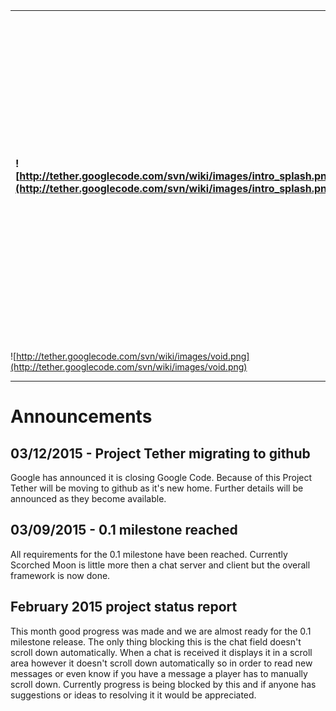| ![http://tether.googlecode.com/svn/wiki/images/intro_splash.png](http://tether.googlecode.com/svn/wiki/images/intro_splash.png) | Welcome to Project Tether! We're the development team for Scorched Moon, an open source remake of the classic strategy game [Moonbase Commander](http://en.wikipedia.org/wiki/Moonbase_Commander). Want automatic updates for news on Project Tether? Join our [discussion group](http://groups.google.com/group/project-tether) or our [Google+ community](https://plus.google.com/communities/111306837676936634336).|
|:--------------------------------------------------------------------------------------------------------------------------------|:-----------------------------------------------------------------------------------------------------------------------------------------------------------------------------------------------------------------------------------------------------------------------------------------------------------------------------------------------------------------------------------------------------------------------|



![http://tether.googlecode.com/svn/wiki/images/void.png](http://tether.googlecode.com/svn/wiki/images/void.png)


---



# Announcements #

## 03/12/2015 - Project Tether migrating to github ##
Google has announced it is closing Google Code. Because of this Project Tether will be moving to github as it's new home. Further details will be announced as they become available.

## 03/09/2015 - 0.1 milestone reached ##
All requirements for the 0.1 milestone have been reached. Currently Scorched Moon is little more then a chat server and client but the overall framework is now done.

## February 2015 project status report ##
This month good progress was made and we are almost ready for the 0.1 milestone release. The only thing blocking this is the chat field doesn't scroll down automatically. When a chat is received it displays it in a scroll area however it doesn't scroll down automatically so in order to read new messages or even know if you have a message a player has to manually scroll down. Currently progress is being blocked by this and if anyone has suggestions or ideas to resolving it it would be appreciated.